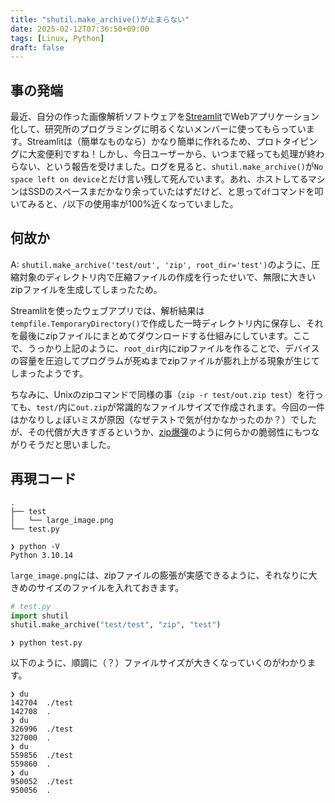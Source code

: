 ```yaml
---
title: "shutil.make_archive()が止まらない"
date: 2025-02-12T07:36:50+09:00
tags: [Linux, Python]
draft: false
---
```


## 事の発端
最近、自分の作った画像解析ソフトウェアを[Streamlit](https://streamlit.io/)でWebアプリケーション化して、研究所のプログラミングに明るくないメンバーに使ってもらっています。Streamlitは（簡単なものなら）かなり簡単に作れるため、プロトタイピングに大変便利ですね！しかし、今日ユーザーから、いつまで経っても処理が終わらない、という報告を受けました。ログを見ると、`shutil.make_archive()`が`No space left on device`とだけ言い残して死んでいます。あれ、ホストしてるマシンはSSDのスペースまだかなり余っていたはずだけど、と思って`df`コマンドを叩いてみると、`/`以下の使用率が100%近くなっていました。

## 何故か
A: `shutil.make_archive('test/out', 'zip', root_dir='test')`のように、圧縮対象のディレクトリ内で圧縮ファイルの作成を行ったせいで、無限に大きいzipファイルを生成してしまったため。

Streamlitを使ったウェブアプリでは、解析結果は`tempfile.TemporaryDirectory()`で作成した一時ディレクトリ内に保存し、それを最後にzipファイルにまとめてダウンロードする仕組みにしています。ここで、うっかり上記のように、`root_dir`内にzipファイルを作ることで、デバイスの容量を圧迫してプログラムが死ぬまでzipファイルが膨れ上がる現象が生じてしまったようです。

ちなみに、Unixのzipコマンドで同様の事（`zip -r test/out.zip test`）を行っても、`test/`内に`out.zip`が常識的なファイルサイズで作成されます。今回の一件はかなりしょぼいミスが原因（なぜテストで気が付かなかったのか？）でしたが、その代償が大きすぎるというか、[zip爆弾](https://ja.wikipedia.org/wiki/%E9%AB%98%E5%9C%A7%E7%B8%AE%E3%83%95%E3%82%A1%E3%82%A4%E3%83%AB%E7%88%86%E5%BC%BE)のように何らかの脆弱性にもつながりそうだと思いました。

## 再現コード
```
.
├── test
│   └── large_image.png
└── test.py

```
```
❯ python -V
Python 3.10.14                                             
```

`large_image.png`には、zipファイルの膨張が実感できるように、それなりに大きめのサイズのファイルを入れておきます。

```python
# test.py
import shutil
shutil.make_archive("test/test", "zip", "test")
```

```
❯ python test.py
```

以下のように、順調に（？）ファイルサイズが大きくなっていくのがわかります。
```
❯ du
142704	./test
142708	.
❯ du
326996	./test
327000	.
❯ du
559856	./test
559860	.
❯ du
950052	./test
950056	.
```